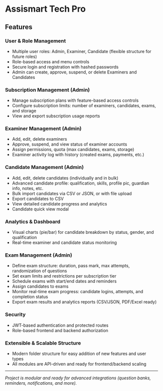 # Assismart Tech Pro

## Features

### User & Role Management
- Multiple user roles: Admin, Examiner, Candidate (flexible structure for future roles)
- Role-based access and menu controls
- Secure login and registration with hashed passwords
- Admin can create, approve, suspend, or delete Examiners and Candidates

### Subscription Management (Admin)
- Manage subscription plans with feature-based access controls
- Configure subscription limits: number of examiners, candidates, exams, and storage
- View and export subscription usage reports

### Examiner Management (Admin)
- Add, edit, delete examiners
- Approve, suspend, and view status of examiner accounts
- Assign permissions, quota (max candidates, exams, storage)
- Examiner activity log with history (created exams, payments, etc.)

### Candidate Management (Admin)
- Add, edit, delete candidates (individually and in bulk)
- Advanced candidate profile: qualification, skills, profile pic, guardian info, notes, etc.
- Bulk import candidates via CSV or JSON, or with file upload
- Export candidates to CSV
- View detailed candidate progress and analytics
- Candidate quick view modal

### Analytics & Dashboard
- Visual charts (pie/bar) for candidate breakdown by status, gender, and qualification
- Real-time examiner and candidate status monitoring

### Exam Management (Admin)
- Define exam structure: duration, pass mark, max attempts, randomization of questions
- Set exam limits and restrictions per subscription tier
- Schedule exams with start/end dates and reminders
- Assign candidates to exams
- Monitor real-time exam progress: candidate logins, attempts, and completion status
- Export exam results and analytics reports (CSV/JSON, PDF/Excel ready)

### Security
- JWT-based authentication and protected routes
- Role-based frontend and backend authorization

### Extensible & Scalable Structure
- Modern folder structure for easy addition of new features and user types
- All modules are API-driven and ready for frontend/backend scaling

---

*Project is modular and ready for advanced integrations (question banks, reminders, notifications, and more).*
